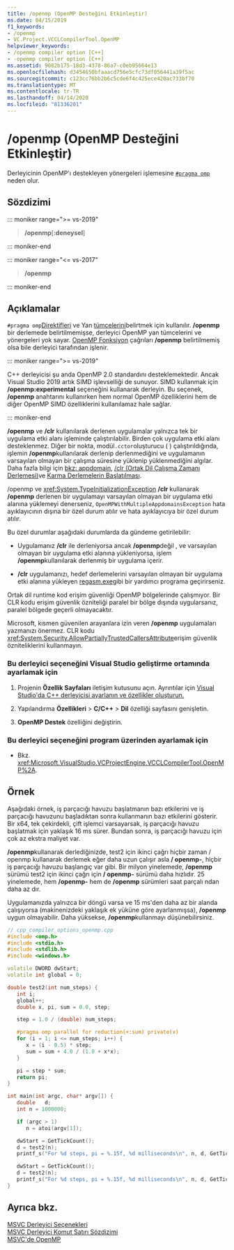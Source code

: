 ```yaml
---
title: /openmp (OpenMP Desteğini Etkinleştir)
ms.date: 04/15/2019
f1_keywords:
- /openmp
- VC.Project.VCCLCompilerTool.OpenMP
helpviewer_keywords:
- /openmp compiler option [C++]
- -openmp compiler option [C++]
ms.assetid: 9082b175-18d3-4378-86a7-c0eb95664e13
ms.openlocfilehash: d3454650bfaaacd756e5cfc73df056441a39f5ac
ms.sourcegitcommit: c123cc76bb2b6c5cde6f4c425ece420ac733bf70
ms.translationtype: MT
ms.contentlocale: tr-TR
ms.lasthandoff: 04/14/2020
ms.locfileid: "81336201"
---
```

# <a name="openmp-enable-openmp-support"></a>/openmp (OpenMP Desteğini Etkinleştir)

Derleyicinin OpenMP'ı destekleyen yönergeleri işlemesine [`#pragma omp`](../../preprocessor/omp.md) neden olur.

## <a name="syntax"></a>Sözdizimi

::: moniker range=">= vs-2019"

> **/openmp**\[**:**__deneysel__]

::: moniker-end

::: moniker range="<= vs-2017"

> **/openmp**

::: moniker-end

## <a name="remarks"></a>Açıklamalar

`#pragma omp`[Direktifleri](../../parallel/openmp/reference/openmp-directives.md) ve Yan [tümcelerini](../../parallel/openmp/reference/openmp-clauses.md)belirtmek için kullanılır. **/openmp** bir derlemede belirtilmemişse, derleyici OpenMP yan tümcelerini ve yönergeleri yok sayar. [OpenMP Fonksiyon](../../parallel/openmp/reference/openmp-functions.md) çağrıları **/openmp** belirtilmemiş olsa bile derleyici tarafından işlenir.

::: moniker range=">= vs-2019"

C++ derleyicisi şu anda OpenMP 2.0 standardını desteklemektedir. Ancak Visual Studio 2019 artık SIMD işlevselliği de sunuyor. SIMD kullanmak için **/openmp:experimental** seçeneğini kullanarak derleyin. Bu seçenek, **/openmp** anahtarını kullanırken hem normal OpenMP özelliklerini hem de diğer OpenMP SIMD özelliklerini kullanılamaz hale sağlar.

::: moniker-end

**/openmp** ve **/clr** kullanılarak derlenen uygulamalar yalnızca tek bir uygulama etki alanı işleminde çalıştırılabilir. Birden çok uygulama etki alanı desteklenmez. Diğer bir nokta, modül`.cctor`oluşturucu ( ) çalıştırıldığında, işlemin **/openmp**kullanılarak derlenip derlenmediğini ve uygulamanın varsayılan olmayan bir çalışma süresine yüklenip yüklenmediğini algılar. Daha fazla bilgi için [bkz: appdomain](../../cpp/appdomain.md), [/clr (Ortak Dil Çalışma Zamanı Derlemesi)](clr-common-language-runtime-compilation.md)ve [Karma Derlemelerin Başlatılması](../../dotnet/initialization-of-mixed-assemblies.md).

/openmp ve <xref:System.TypeInitializationException> **/clr** kullanarak **/openmp** derlenen bir uygulamayı varsayılan olmayan bir uygulama etki alanına yüklemeyi denerseniz, `OpenMPWithMultipleAppdomainsException` hata ayıklayıcının dışına bir özel durum atılır ve hata ayıklayıcıya bir özel durum atılır.

Bu özel durumlar aşağıdaki durumlarda da gündeme getirilebilir:

- Uygulamanız **/clr** ile derleniyorsa ancak **/openmp**değil , ve varsayılan olmayan bir uygulama etki alanına yükleniyorsa, işlem **/openmp**kullanılarak derlenmiş bir uygulama içerir.

- **/clr** uygulamanızı, hedef derlemelerini varsayılan olmayan bir uygulama etki alanına yükleyen [regasm.exe](/dotnet/framework/tools/regasm-exe-assembly-registration-tool)gibi bir yardımcı programa geçirirseniz.

Ortak dil runtime kod erişim güvenliği OpenMP bölgelerinde çalışmıyor. Bir CLR kodu erişim güvenlik özniteliği paralel bir bölge dışında uygularsanız, paralel bölgede geçerli olmayacaktır.

Microsoft, kısmen güvenilen arayanlara izin veren **/openmp** uygulamaları yazmanızı önermez. CLR kodu <xref:System.Security.AllowPartiallyTrustedCallersAttribute>erişim güvenlik özniteliklerini kullanmayın.

### <a name="to-set-this-compiler-option-in-the-visual-studio-development-environment"></a>Bu derleyici seçeneğini Visual Studio geliştirme ortamında ayarlamak için

1. Projenin **Özellik Sayfaları** iletişim kutusunu açın. Ayrıntılar için [Visual Studio'da C++ derleyicisi ayarlanın ve özellikler oluşturun.](../working-with-project-properties.md)

1. Yapılandırma **Özellikleri** > **C/C++** > **Dil** özelliği sayfasını genişletin.

1. **OpenMP Destek** özelliğini değiştirin.

### <a name="to-set-this-compiler-option-programmatically"></a>Bu derleyici seçeneğini program üzerinden ayarlamak için

- Bkz. <xref:Microsoft.VisualStudio.VCProjectEngine.VCCLCompilerTool.OpenMP%2A>.

## <a name="example"></a>Örnek

Aşağıdaki örnek, iş parçacığı havuzu başlatmanın bazı etkilerini ve iş parçacığı havuzunu başladıktan sonra kullanmanın bazı etkilerini gösterir. Bir x64, tek çekirdekli, çift işlemci varsayarsak, iş parçacığı havuzu başlatmak için yaklaşık 16 ms sürer. Bundan sonra, iş parçacığı havuzu için çok az ekstra maliyet var.

**/openmp**kullanarak derlediğinizde, test2 için ikinci çağrı hiçbir zaman / openmp kullanarak derlemek eğer daha uzun çalışır asla **/ openmp-**, hiçbir iş parçacığı havuzu başlangıç var gibi. Bir milyon yinelemede, **/openmp** sürümü test2 için ikinci çağrı için **/ openmp-** sürümü daha hızlıdır. 25 yinelemede, hem **/openmp-** hem de **/openmp** sürümleri saat parçalı ndan daha az dır.

Uygulamanızda yalnızca bir döngü varsa ve 15 ms'den daha az bir alanda çalışıyorsa (makinenizdeki yaklaşık ek yüküne göre ayarlanmışsa), **/openmp** uygun olmayabilir. Daha yüksekse, **/openmp**kullanmayı düşünebilirsiniz.

```cpp
// cpp_compiler_options_openmp.cpp
#include <omp.h>
#include <stdio.h>
#include <stdlib.h>
#include <windows.h>

volatile DWORD dwStart;
volatile int global = 0;

double test2(int num_steps) {
   int i;
   global++;
   double x, pi, sum = 0.0, step;

   step = 1.0 / (double) num_steps;

   #pragma omp parallel for reduction(+:sum) private(x)
   for (i = 1; i <= num_steps; i++) {
      x = (i - 0.5) * step;
      sum = sum + 4.0 / (1.0 + x*x);
   }

   pi = step * sum;
   return pi;
}

int main(int argc, char* argv[]) {
   double   d;
   int n = 1000000;

   if (argc > 1)
      n = atoi(argv[1]);

   dwStart = GetTickCount();
   d = test2(n);
   printf_s("For %d steps, pi = %.15f, %d milliseconds\n", n, d, GetTickCount() - dwStart);

   dwStart = GetTickCount();
   d = test2(n);
   printf_s("For %d steps, pi = %.15f, %d milliseconds\n", n, d, GetTickCount() - dwStart);
}
```

## <a name="see-also"></a>Ayrıca bkz.

[MSVC Derleyici Seçenekleri](compiler-options.md) \
[MSVC Derleyici Komut Satırı Sözdizimi](compiler-command-line-syntax.md) \
[MSVC'de OpenMP](../../parallel/openmp/openmp-in-visual-cpp.md)
